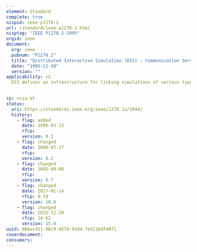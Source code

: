 ```yaml
---
element: Standard
complete: true
nispid: ieee-p1278-2
url: /standard/ieee-p1278-2.html
nisptag: "IEEE P1278.2-1995"
orgid: ieee
document:
  org: ieee
  pubnum: "P1278.2"
  title: "Distributed Interactive Simulation (DIS) - Communication Services and Profiles"
  date: "1995-11-30"
  version: ""
applicability: >2
  DIS defines an infrastructure for linking simulations of various types at multiple locations to create realistic virtual worlds for the simulation of highly interactive activities. This infrastructure brings together systems built for separate purposes, heterogeneous technologies, and products from different vendors and permits them to interoperate. DIS exercises are intended to support a mixture of virtual entities (human-in-the-loop simulators), live entities (operational platforms and test and evaluation systems), and constructive entities (CGF  computer generated forces  wargames and other automated simulations).  Most of the DIS standard definitions are focused on the flow of information between simulations in order to make them interoperable. These definitions include an identification of data items, a common representation of these data items, the assembly of these data items into networked messages called Protocol Data Units (PDU), the processing that must be done before emitting and after receiving PDUs, and the key algorithms and representations that must be known and shared by all DIS participants. STANAG 4482 1995 covers these IEEE standards.

  
rp: ncia-et
status:
  uri: https://standards.ieee.org/ieee/1278.1a/1944/
  history: 
    - flag: added
      date: 1996-03-13
      rfcp: 
      version: 0.1
    - flag: changed
      date: 2000-07-17
      rfcp: 
      version: 0.2
    - flag: changed
      date: 2005-09-08
      rfcp: 
      version: 0.7
    - flag: changed
      date: 2017-01-14
      rfcp: 9-19
      version: 10.0
    - flag: changed
      date: 2022-12-20
      rfcp: 14-62
      version: 15.0
uuid: 06becd11-0bc9-4570-93d4-7e511bdf40f1
coverdocument:
consumers:
---
```

